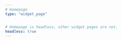 ```yaml
---
# Homepage
type: "widget_page"


# Homepage is headless, other widget pages are not.
headless: true
---
```


